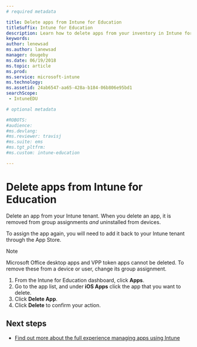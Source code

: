 ```yaml
---
# required metadata

title: Delete apps from Intune for Education
titleSuffix: Intune for Education
description: Learn how to delete apps from your inventory in Intune for Education.
keywords:
author: lenewsad
ms.author: lanewsad
manager: dougeby
ms.date: 06/19/2018
ms.topic: article
ms.prod:
ms.service: microsoft-intune
ms.technology:
ms.assetid: 24ab6547-aa65-428a-b184-06b806e95bd1
searchScope:
 - IntuneEDU

# optional metadata

#ROBOTS:
#audience:
#ms.devlang:
#ms.reviewer: travisj
#ms.suite: ems
#ms.tgt_pltfrm:
#ms.custom: intune-education

---
```


# Delete apps from Intune for Education 
Delete an app from your Intune tenant. When you delete an app, it is removed from group assignments *and* uninstalled from devices.  

To assign the app again, you will need to add it back to your Intune tenant through the App Store.  

> [!NOTE]
> Microsoft Office desktop apps and VPP token apps cannot be deleted. To remove these from a device or user, change its group assignment.

1. From the Intune for Education dashboard, click **Apps**.
2. Go to the app list, and under **iOS Apps** click the app that you want to delete.
3. Click **Delete App**.
4. Click **Delete** to confirm your action.  

## Next steps
- [Find out more about the full experience managing apps using Intune](https://docs.microsoft.com/intune/deploy-use/add-apps)
